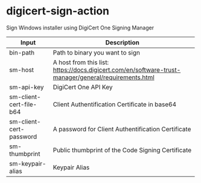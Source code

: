 # digicert-sign-action
Sign Windows installer using DigiCert One Signing Manager

| Input | Description |
| --- | --- |
| bin-path | Path to binary you want to sign |
| sm-host | A host from this list: https://docs.digicert.com/en/software-trust-manager/general/requirements.html |
| sm-api-key | DigiCert One API Key |
| sm-client-cert-file-b64 | Client Authentification Certificate in base64 |
| sm-client-cert-password | A password for Client Authentification Certificate |
| sm-thumbprint | Public thumbprint of the Code Signing Certificate |
| sm-keypair-alias | Keypair Alias
